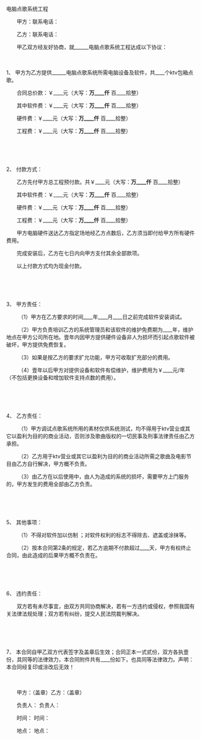 



电脑点歌系统工程



 

　　甲方：联系电话：

　　乙方：联系电话：　　

　　甲乙双方经友好协商，就______电脑点歌系统工程达成以下协议：

　　

1、
甲方为乙方提供______电脑点歌系统所需电脑设备及软件，共____个ktv包箱点歌。

　　合同总价款：￥____元（大写：____万____仟____ 百____拾整）

　　其中软件费：￥____元（大写：____万____仟____ 百____拾整）

　　硬件费：￥____元（大写：____万____仟____ 百____拾整）

　　工程费：￥____元（大写：____万____仟____ 百____拾整）

　　

　　

2、
付款方式：

　　乙方先付甲方总工程预付款。共￥____元（大写：____万____仟____ 百____拾整）

　　其中软件费：￥____元（大写：____万____仟____ 百____拾整）

　　硬件费：￥____元（大写：____万____仟____ 百____拾整）

　　工程费：￥____元（大写：____万____仟____ 百____拾整）

　　甲方电脑硬件送达乙方指定场地经乙方点数后，乙方须当即付给甲方所有硬件费用。

　　完成安装后，乙方在七日内向甲方支付其余全部款项。

　　以上付款方式均为现金付款。

　　

　　

3、
甲方责任：

　　 （1）甲方在乙方要求的时间____年____月____日之前完成软件安装调试。

　　 （2）甲方负责培训乙方的系统管理员和该软件的维护免费期为____年，维护地点在甲方公司所在地。壹年内因甲方提供硬件设备非人为损坏而引起点歌软件被破坏，甲方提供免费恢复。

　　 （3）如果是按乙方的要求扩允功能，甲方可收取扩充部分的费用。

　　 （4）壹年以后甲方对提供设备和软件有偿维护，维护费用为￥____元/年（不包括更换设备和增加软件支持点数的费用）。

　　

　　

4、
乙方责任：

　　 （1）甲方调试点歌系统所用的素材仅供系统测试，均不得用于ktv营业或其它以盈利为目的的商业活动，否则涉及歌曲版权的一切民事及刑事法律责任由乙方承担。

　　 （2）乙方用于ktv营业或其它以盈利为目的的商业活动所需之歌曲及电影节目由乙方自行解决，甲方概不负责。

　　 （3）由乙方在以后使用中，由人为造成的系统的损坏，需要甲方上门服务的，甲方发生的费用全部由乙方负责。

　　

　　

5、
其他事项：

　　 （1）不得对软件加以仿制 ；对软件权利的标志不得除去、遮盖或涂抹等。

　　 （2）按本合同第2条的规定，若乙方逾期不付款超过____天，甲方有权终止合同，由此造成的后果甲方概不负责在。

　　

　　

6、
违约责任：

　　双方若有未尽事宜，由双方共同协商解决，若有一方违约或侵权，参照我国有关法律法规处理；双方若有纠纷，提交人民法院裁判解决。

　　

　　

7、
本合同自甲乙双方代表签字及盖章后生效；合同正本一式贰份，双方各执壹份，具同等的法律效力，本合同附件共有____份如下，也具同等法律效力。声明：本合同经复印或涂改后无效！

　　　　

　　甲方：（盖章）乙方：（盖章）

　　负责人： 负责人：

　　时间： 时间：

　　地点： 地点：